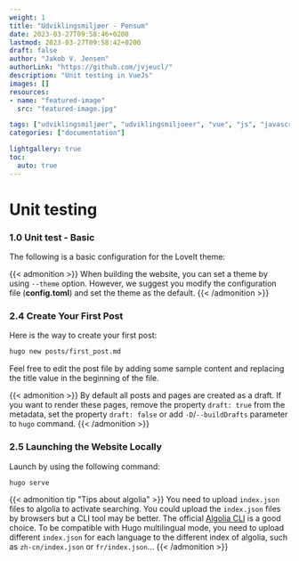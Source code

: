 ```yaml
---
weight: 1
title: "Udviklingsmiljøer - Pensum"
date: 2023-03-27T09:58:46+0200
lastmod: 2023-03-27T09:58:42+0200
draft: false
author: "Jakob V. Jensen"
authorLink: "https://github.com/jvjeucl/"
description: "Unit testing in VueJs"
images: []
resources:
- name: "featured-image"
  src: "featured-image.jpg"

tags: ["udviklingsmiljøer", "udviklingsmiljoeer", "vue", "js", "javascript", "test", unittest]
categories: ["documentation"]

lightgallery: true
toc:
  auto: true
---
```

# Unit testing
### 1.0 Unit test - Basic

The following is a basic configuration for the LoveIt theme:

{{< admonition >}}
When building the website, you can set a theme by using `--theme` option. However, we suggest you modify the configuration file (**config.toml**) and set the theme as the default.
{{< /admonition >}}

### 2.4 Create Your First Post

Here is the way to create your first post:

```bash
hugo new posts/first_post.md
```

Feel free to edit the post file by adding some sample content and replacing the title value in the beginning of the file.

{{< admonition >}}
By default all posts and pages are created as a draft. If you want to render these pages, remove the property `draft: true` from the metadata, set the property `draft: false` or add `-D`/`--buildDrafts` parameter to `hugo` command.
{{< /admonition >}}

### 2.5 Launching the Website Locally

Launch by using the following command:

```bash
hugo serve
```


{{< admonition tip "Tips about algolia" >}}
You need to upload `index.json` files to algolia to activate searching.
You could upload the `index.json` files by browsers but a CLI tool may be better.
The official [Algolia CLI](https://github.com/algolia/algolia-cli) is a good choice.
To be compatible with Hugo multilingual mode,
you need to upload different `index.json` for each language to the different index of algolia, such as `zh-cn/index.json` or `fr/index.json`...
{{< /admonition >}}